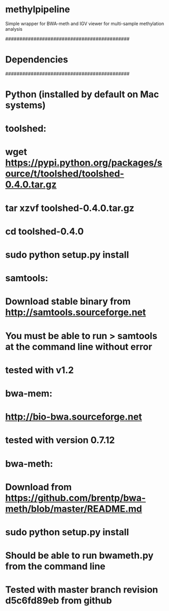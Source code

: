 # methylpipeline
Simple wrapper for BWA-meth and IGV viewer for multi-sample methylation analysis

############################################
# Dependencies
############################################
#
# Python (installed by default on Mac systems)
#
# toolshed:
#   wget https://pypi.python.org/packages/source/t/toolshed/toolshed-0.4.0.tar.gz
#    tar xzvf toolshed-0.4.0.tar.gz
#    cd toolshed-0.4.0
#    sudo python setup.py install
#
# samtools:
#   Download stable binary from http://samtools.sourceforge.net
#   You must be able to run > samtools at the command line without error
#   tested with v1.2
#
# bwa-mem:
#   http://bio-bwa.sourceforge.net
#   tested with version 0.7.12
#
# bwa-meth:
#   Download from https://github.com/brentp/bwa-meth/blob/master/README.md
#   sudo python setup.py install
#   Should be able to run bwameth.py from the command line
#   Tested with master branch revision d5c6fd89eb from github
